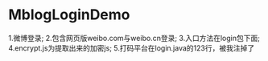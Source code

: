 # MblogLoginDemo
1.微博登录;
2.包含网页版weibo.com与weibo.cn登录;
3.入口方法在login包下面;
4.encrypt.js为提取出来的加密js;
5.打码平台在login.java的123行，被我注掉了
